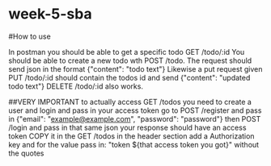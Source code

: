 # week-5-sba


#How to use

In postman you should be able to get a specific todo GET /todo/:id
You should be able to create a new todo wth POST /todo. The request should send json in the format {"content": "todo text"}
Likewise a put request given PUT /todo/:id should contain the todos id and send {"content": "updated todo text"}
DELETE /todo/:id also works.

##VERY IMPORTANT 
to actually access GET /todos you need to create a user and login and pass in your access token 
go to POST /register and pass in {"email": "example@example.com", "password": "password"}
then POST /login and pass in that same json your response should have an access token COPY it 
in the GET /todos in the header section add a Authorization key and for the value pass in: "token ${that access token you got}" without the quotes
